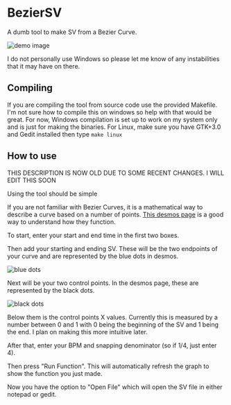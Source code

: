 # BezierSV

A dumb tool to make SV from a Bezier Curve.

![demo image](https://i.imgur.com/pN9zbGU.png)

I do not personally use Windows so please let me know of any instabilities that it may have on there.

## Compiling 

If you are compiling the tool from source code use the provided Makefile.
I'm not sure how to compile this on windows so help with that would be great.
For now, Windows compilation is set up to work on my system only and is just for making the binaries.
For Linux, make sure you have GTK+3.0 and Gedit installed then type `make linux` 

## How to use

THIS DESCRIPTION IS NOW OLD DUE TO SOME RECENT CHANGES. I WILL EDIT THIS SOON

Using the tool should be simple 

If you are not familiar with Bezier Curves, it is a mathematical way to describe a curve based on a number of points. [This desmos page](https://www.desmos.com/calculator/ebdtbxgbq0) is a good way to understand how they function.

To start, enter your start and end time in the first two boxes.

Then add your starting and ending SV. These will be the two endpoints of your curve and are represented by the blue dots in desmos.

![blue dots](https://i.imgur.com/iVF3Rpm.png)

Next will be your two control points. In the desmos page, these are represented by the black dots.

![black dots](https://i.imgur.com/kbT5RnP.png)

Below them is the control points X values. Currently this is measured by a number between 0 and 1 with 0 being the beginning of the SV and 1 being the end. I plan on making this more intuitive later.

After that, enter your BPM and snapping denominator (so if 1/4, just enter 4).

Then press "Run Function". This will automatically refresh the graph to show the function you just made.

Now you have the option to "Open File" which will open the SV file in either notepad or gedit.





